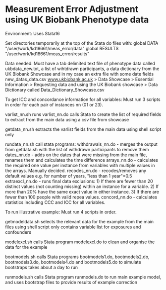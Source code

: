 # Measurement Error Adjustment using UK Biobank Phenotype data

Environment:
Uses Stata16

Set directories temporarily at the top of the Stata do files with:
global DATA "/user/work/kd18661/meas_error/data"
global RESULTS "/user/work/kd18661/meas_error/results"

Data needed:
Must have a tab delimited text file of phenotype data called ukbdata_new.txt, a list of wihtdrawn participants, a data dictionary from the UK Biobank Showcase
and in my case an extra file with some date fields new_datas_data.csv
www.ukbiobank.ac.uk > Data Showcase > Essential Information > 
Requesting data and using the UK Biobank showcase > Data Dictionary
called Data_Dictionary_Showcase.csv

To get ICC and concordance information for all variables:
Must run 3 scripts in order for each pair of instances nn (01 or 23).

varlist_nn.sh runs varlist_nn.do 
   calls Stata to create the list of required fields to extract from the main data using a csv file from showcase

getdata_nn.sh 
   extracts the varlist fields from the main data using shell script only

rundata_nn.sh
   call stata programs: 
      withdrawals_nn.do - merges the output from getdata.sh with the list of withdrawn participants to remove them
      dates_nn.do - adds on the dates that were missing from the main file, renames them and  calculates the time difference
      arrays_nn.do - calculates the required one value per instance from variables with multiple values in the arrays. Manually decided.
      recodes_nn.do -  recodes/removes any default values e.g. for number of years, "less than 1 year"=0.5
      extraexcl_nn.do - runs final data exclusions:
 	 1) If there are fewer than 20 distinct values (not counting missing) within an instance for a variable.
	 2) If more than 20% have the same exact value in either instance.
	 3) If there are fewer than 100 people with valid repea values.
      concord_nn.do - calculates statistics including CCC and ICC for all variables.
  
To run illustrative example:
Must run 4 scripts in order.

getmodeldata.sh
   selects the relevant data for the example from the main files using shell script only
   contains variable list for exposures and confounders

modelexcl.sh
   calls Stata program modelexcl.do to clean and organise the data for the example

bootmodels.sh
   calls Stata programs bootmodels1.do, bootmodels2.do, bootmodels3.do, bootmodels4.do and bootmodels5.do to simulate bootstraps
   takes about a day to run

runmodels.sh
   calls Stata program runmodels.do to run main example model, and uses bootstrap files to provide results of example correction
